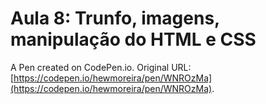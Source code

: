 # Aula 8: Trunfo, imagens, manipulação do HTML e CSS

A Pen created on CodePen.io. Original URL: [https://codepen.io/hewmoreira/pen/WNROzMa](https://codepen.io/hewmoreira/pen/WNROzMa).


